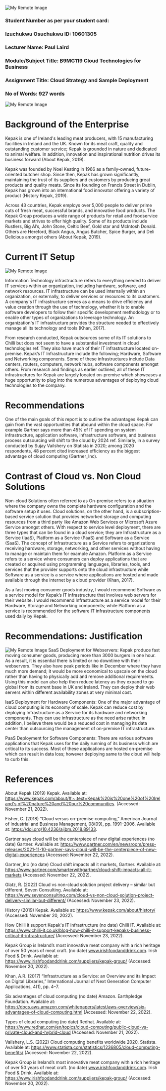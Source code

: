 

![My Remote Image](https://i0.wp.com/nightcourses.com/wp-content/uploads/2015/09/DBS-Logo_200.jpg)

### Student Number as per your student card:

### Izuchukwu Osuchukwu ID: 10601305
	
### Lecturer Name: Paul Laird

### Module/Subject Title: B9MG119 Cloud Technologies for Business

### Assignment Title: Cloud Strategy and Sample Deployment

### No of Words: 927 words


![My Remote Image](https://www.kepak.com/wp-content/themes/kepak/assets/images/kepak-logo.png)



# Background of the Enterprise

Kepak is one of Ireland's leading meat producers, with 15 manufacturing facilities in Ireland   and the UK. Known for its meat craft, quality and outstanding customer service; Kepak is grounded in nature and dedicated to animal welfare. In addition, innovation and inspirational nutrition drives its business forward (About Kepak, 2019). 

Kepak was founded by Noel Keating in 1966 as a family-owned, future-oriented butcher shop. Since then, Kepak has grown significantly, maintaining the trust of its suppliers and customers by producing great products and quality meats. Since its founding on Francis Street in Dublin, Kepak has grown into an international food innovator offering a variety of product (History Kepak, 2019).

Across 43 countries, Kepak employs over 5,000 people to deliver prime cuts of fresh meat, successful brands, and innovative food products. The Kepak Group produces a wide range of products for retail and foodservice markets and strives to offer high quality. Some of its products include Rustlers, Big Al’s, John Stone, Celtic Beef, Gold star and McIntosh Donald. Others are Hereford, Black Angus, Angus Butcher, Spice Burger, and Deli Delicious amongst others (About Kepak, 2019). 

# Current IT Setup


![My Remote Image](https://yt3.ggpht.com/ytc/AMLnZu9E-43qifCN9rq089vEfaMUBWeFm-IHLeP4g0Od=s900-c-k-c0x00ffffff-no-rj)

Information Technology infrastructure refers to everything needed to deliver IT services within an organization, including hardware, software, and network resources.  IT infrastructure can be used internally within an organization, or externally, to deliver services or resources to its customers. A company's IT infrastructure serves as a means to drive efficiency and value creation through the use of technology, whether it is to enable software developers to follow their specific development methodology or to enable other types of organizations to leverage technology. An organization's IT infrastructure provides the structure needed to effectively manage all its technology and tools (Khan, 2017). 

From research conducted, Kepak outsources some of its IT solutions to Chilli but does not seem to have a substantial investment in cloud technologies ref. They also have much of their IT infrastructure located on-premise. Kepak’s IT Infrastructure include the following; Hardware, Software and Networking components. Some of these infrastructures include Data centers, routers, computers, network hubs, software components amongst others. From research and findings as earlier outlined, all of these IT infrastructures for Kepak are largely located on-premise which showcases a huge opportunity to plug into the numerous advantages of deploying cloud technologies to the company.

# Recommendations

One of the main goals of this report is to outline the advantages Kepak can gain from the vast opportunities that abound within the cloud space. For example Gartner says more than 45% of IT spending on system infrastructure, application software, infrastructure software, and business process outsourcing will shift to the cloud by 2024 ref. Similarly, in a survey conducted by Sujay Vailshery on Statista in 2020; among 2020 respondents, 48 percent cited increased efficiency as the biggest advantage of cloud computing (Gartner_Inc). 

# Contrast of Cloud vs. Non Cloud Solutions

Non-cloud Solutions often referred to as On-premise refers to a situation where the company owns the complete hardware configuration and the software setup it uses. Cloud solutions, on the other hand, is a subscription-based service solution that provides networked storage and computing resources from a third party like Amazon Web Services or Microsoft Azure Service amongst others. 
With respect to service level deployment, there are three types that can be found in a cloud service; they are Infrastructure as a Service (IaaS), Platform as a Service (PaaS) and Software as a Service (SaaS). The concept of Infrastructure as a Service refers to organizations receiving hardware, storage, networking, and other services without having to manage or maintain them for example Amazon. Platform as a Service refers to a service where consumers can deploy applications that are created or acquired using programming languages, libraries, tools, and services that the provider supports onto the cloud infrastructure while Software as a service is a service where applications are hosted and made available through the internet by a cloud provider (Khan, 2017). 

As a fast moving consumer goods industry, I would recommend Software as a service model for Kepak’s IT infrastructure that involves web servers for their website. I would recommend Infrastructure as a service model for their Hardware, Storage and Networking components; while Platform as a service is recommended for the software IT infrastructure components used daily by Kepak.

# Recommendations: Justification
![My Remote Image](https://assets-global.website-files.com/60494527fea68422687bfcf1/60620c160aca0839d1e5038c_SaasPaaSIaaS.png)
SaaS Deployment for Webservers: Kepak produce fast moving consumer goods, producing more than 3000 burgers in one hour. As a result, it is essential there is limited or no downtime with their webservers. They also have peak periods like in December where they have much more demand; it would be more economical to upscale on the cloud rather than having to physically add and remove additional requirements. Using this model can also help then reduce latency as they expand to go global from its current base in UK and Ireland. They can deploy their web servers within different availability zones at very minimal cost.

IaaS Deployment for Hardware Components: One of the major advantage of cloud computing is its economy of scale. Kepak can reduce cost by deploying Infrastructure as a Service for its hardware and networking components. They can use infrastructure as the need arise rather. In addition, I believe there would be a reduced cost in managing its data center than outsourcing the management of on-premise IT infrastructure.

PaaS Deployment for Software Components: There are various software applications that Kepak uses for the daily running of its business which are critical to its success. Most of these applications are hosted on-premise which can result in data loss; however deploying same to the cloud will help to curb this.

# References
About Kepak (2019) Kepak. Available at: https://www.kepak.com/about/#:~:text=Kepak%20is%20one%20of%20Ireland's,of%20nature%20and%20our%20communities. (Accessed: November 21, 2022). 

Fisher, C. (2018) “Cloud versus on-premise computing,” American Journal of Industrial and Business Management, 08(09), pp. 1991–2006. Available at: https://doi.org/10.4236/ajibm.2018.89133. 

Gartner says cloud will be the centerpiece of new digital experiences (no date) Gartner. Available at: https://www.gartner.com/en/newsroom/press-releases/2021-11-10-gartner-says-cloud-will-be-the-centerpiece-of-new-digital-experiences (Accessed: November 22, 2022). 

Gartner_Inc (no date) Cloud shift impacts all it markets, Gartner. Available at: https://www.gartner.com/smarterwithgartner/cloud-shift-impacts-all-it-markets (Accessed: November 22, 2022). 

Glatz, R. (2022) Cloud vs non-cloud solution project delivery – similar but different, Seven Consulting. Available at: https://www.sevenconsulting.com/cloud-vs-non-cloud-solution-project-delivery-similar-but-different/ (Accessed: November 23, 2022). 

History (2019) Kepak. Available at: https://www.kepak.com/about/history/ (Accessed: November 20, 2022). 

How Chilli it support Kepak's IT infrastructure (no date) Chilli IT. Available at: https://www.chilli-it.co.uk/blog-how-chilli-it-support-kepaks-business-critical-it-infrastructure/ (Accessed: November 23, 2022). 

Kepak Group is Ireland’s most innovative meat company with a rich heritage of over 50 years of meat craft. (no date) www.irishfoodanddrink.com. Irish Food &amp; Drink. Available at: https://www.irishfoodanddrink.com/suppliers/kepak-group/ (Accessed: November 20, 2022). 

Khan, A.R. (2017) “Infrastructure as a Service: an Overview and its Impact on Digital Libraries,” International Journal of Next Generation Computer Applications, 4(1), pp. 4–7. 

Six advantages of cloud computing (no date) Amazon. Earthpledge Foundation. Available at: https://docs.aws.amazon.com/whitepapers/latest/aws-overview/six-advantages-of-cloud-computing.html (Accessed: November 22, 2022). 

Types of cloud computing (no date) Redhat. Available at: https://www.redhat.com/en/topics/cloud-computing/public-cloud-vs-private-cloud-and-hybrid-cloud (Accessed: November 21, 2022). 

Vailshery, L.S. (2022) Cloud computing benefits worldwide 2020, Statista. Available at: https://www.statista.com/statistics/1236805/cloud-computing-benefits/ (Accessed: November 22, 2022).

Kepak Group is Ireland’s most innovative meat company with a rich heritage of over 50 years of meat craft. (no date) www.irishfoodanddrink.com. Irish Food &amp; Drink. Available at: https://www.irishfoodanddrink.com/suppliers/kepak-group/ (Accessed: November 20, 2022).

